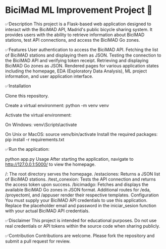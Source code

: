 # BiciMad ML Improvement Project 🚵

✅Description
This project is a Flask-based web application designed to interact with the BiciMAD API, Madrid's public bicycle sharing system. It provides users with the ability to retrieve information about BiciMAD stations, test API connections, and access the BiciMAD Go zones.

✅Features
User authentication to access the BiciMAD API.
Fetching the list of BiciMAD stations and displaying them as JSON.
Testing the connection to the BiciMAD API and verifying token receipt.
Retrieving and displaying BiciMAD Go zones as JSON.
Rendered pages for various application states including the homepage, EDA (Exploratory Data Analysis), ML project information, and user application interface.

✅Installation

Clone this repository.

Create a virtual environment:
python -m venv venv

Activate the virtual environment:

On Windows:
venv\Scripts\activate

On Unix or MacOS:
source venv/bin/activate
Install the required packages:
pip install -r requirements.txt

✅Run the application:

python app.py
Usage
After starting the application, navigate to http://127.0.0.1:5000/ to view the homepage.

/: The root directory serves the homepage.
/estaciones: Returns a JSON list of BiciMAD stations.
/test_conexion: Tests the API connection and returns the access token upon success.
/bicimadgo: Fetches and displays the available BiciMAD Go zones in JSON format.
Additional routes for /eda, /proyectoml, and /appuser render their respective templates.
Configuration
You must supply your BiciMAD API credentials to use this application. Replace the placeholder email and password in the iniciar_sesion function with your actual BiciMAD API credentials.

✅Disclaimer
This project is intended for educational purposes. Do not use real credentials or API tokens within the source code when sharing publicly.

✅Contribution
Contributions are welcome. Please fork the repository and submit a pull request for review.
